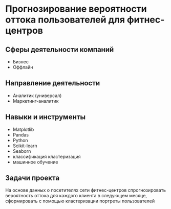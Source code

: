 # Прогнозирование вероятности оттока пользователей для фитнес-центров

## Сферы деятельности компаний
* Бизнес 
* Оффлайн

## Направление деятельности
* Аналитик (универсал)
* Маркетинг-аналитик

## Навыки и инструменты
* Matplotlib 
* Pandas 
* Python
* Scikit-learn 
* Seaborn
* классификация кластеризация
* машинное обучение

## Задачи проекта
На основе данных о
посетителях сети
фитнес-центров
спрогнозировать
вероятность оттока
для каждого клиента в
следующем месяце,
сформировать с
помощью
кластеризации
портреты
пользователей

